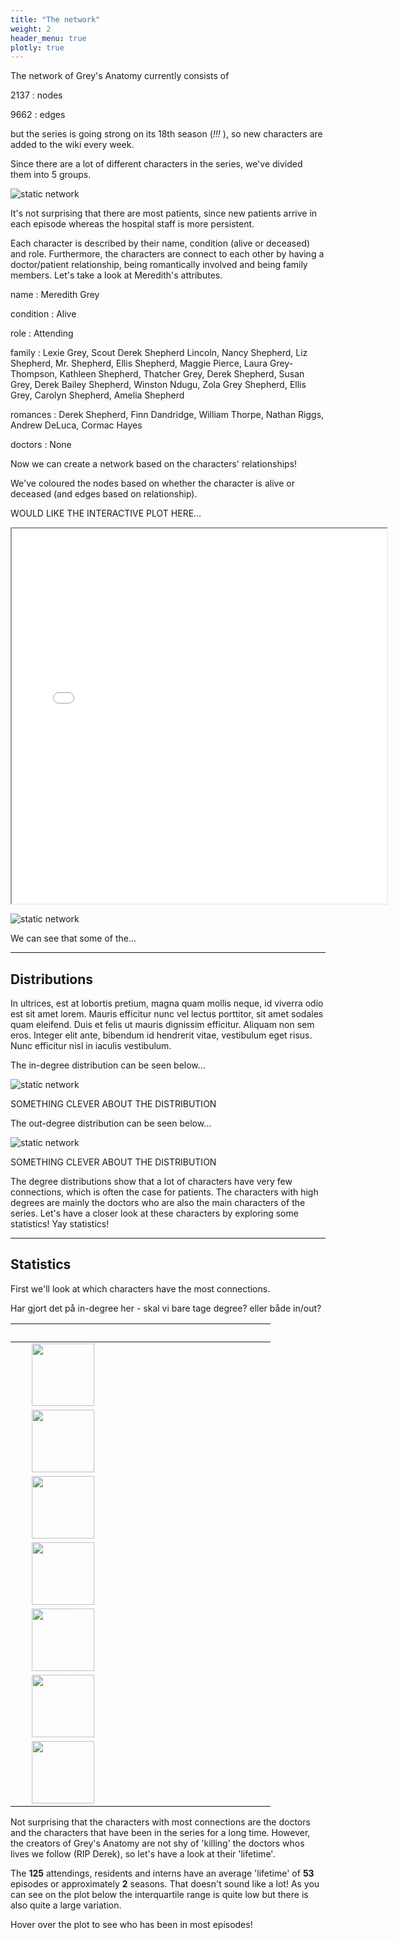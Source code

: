 ```yaml
---
title: "The network"
weight: 2
header_menu: true
plotly: true
---
```


The network of Grey's Anatomy currently consists of

2137
: nodes

9662
: edges

but the series is going strong on its 18th season (*!!!* ), so new characters are added to the wiki every week.

Since there are a lot of different characters in the series, we've divided them into 5 groups.

![static network](images/count.png)

It's not surprising that there are most patients, since new patients arrive in each episode whereas the hospital staff is more persistent.

Each character is described by their name, condition (alive or deceased) and role. Furthermore, the characters are connect to each other by having a doctor/patient relationship, being romantically involved and being family members. Let's take a look at Meredith's attributes.

name
: Meredith Grey

condition
: Alive

role
: Attending

family
: Lexie Grey, Scout Derek Shepherd Lincoln, Nancy Shepherd, Liz Shepherd, Mr. Shepherd, Ellis Shepherd, Maggie Pierce, Laura Grey-Thompson, Kathleen Shepherd, Thatcher Grey, Derek Shepherd, Susan Grey, Derek Bailey Shepherd, Winston Ndugu, Zola Grey Shepherd, Ellis Grey, Carolyn Shepherd, Amelia Shepherd

romances
: Derek Shepherd, Finn Dandridge, William Thorpe, Nathan Riggs, Andrew DeLuca, Cormac Hayes

doctors
: None

Now we can create a network based on the characters' relationships!

We've coloured the nodes based on whether the character is alive or deceased (and edges based on relationship).

WOULD LIKE THE INTERACTIVE PLOT HERE...

<div align="center">
    <iframe src="inter.html" sandbox="allow-same-origin allow-scripts" width=600px height=600px></iframe>
</div>

![static network](images/network1.png)

We can see that some of the...

---

## Distributions

In ultrices, est at lobortis pretium, magna quam mollis neque, id viverra odio est sit amet lorem. Mauris efficitur nunc vel lectus porttitor, sit amet sodales quam eleifend. Duis et felis ut mauris dignissim efficitur. Aliquam non sem eros. Integer elit ante, bibendum id hendrerit vitae, vestibulum eget risus. Nunc efficitur nisl in iaculis vestibulum.

The in-degree distribution can be seen below...

![static network](images/in_degree.png)

SOMETHING CLEVER ABOUT THE DISTRIBUTION

The out-degree distribution can be seen below...

![static network](images/out_degree.png)

SOMETHING CLEVER ABOUT THE DISTRIBUTION

The degree distributions show that a lot of characters have very few connections, which is often the case for patients. The characters with high degrees are mainly the doctors who are also the main characters of the series. Let's have a closer look at these characters by exploring some statistics! Yay statistics!

---

## Statistics

First we'll look at which characters have the most connections.

Har gjort det på in-degree her - skal vi bare tage degree? eller både in/out?

<table style="color:white">
    <thead>
        <tr>
            <th style="color:white">#</th>
            <th>&nbsp;</th>
            <th style="color:white">Character</th>
            <th style="color:white">Connections</th>
            <th>&nbsp;</th>
        </tr>
    </thead>
    <tbody>
        <tr>
            <td style="background-color:rgba(0, 0, 0, 0);"> 1</td>
            <td style="background-color:rgba(0, 0, 0, 0);">
                <img src="images/mer.jpg" class="img_c" alt="Meredith" height="100">
            </td>
            <td style="background-color:rgba(0, 0, 0, 0);">Meredith Grey</td>
            <td style="background-color:rgba(0, 0, 0, 0);">356</td>
        </tr>
        <tr>
            <td style="background-color:rgba(0, 0, 0, 0);"> 2 </td>
            <td style="background-color:rgba(0, 0, 0, 0);">
                <img src="images/karev.jpg" class="img_c" alt="Karev" height="100">
            </td>
            <td style="background-color:rgba(0, 0, 0, 0);">Alex Karev</td>
            <td style="background-color:rgba(0, 0, 0, 0);">300</td>
        </tr>
        <tr>
            <td style="background-color:rgba(0, 0, 0, 0);"> 3 </td>
            <td style="background-color:rgba(0, 0, 0, 0);">
                <img src="images/derek.jpg" class="img_c" alt="Derek" height="100">
            </td>
            <td style="background-color:rgba(0, 0, 0, 0);">Derek Shepherd</td>
            <td style="background-color:rgba(0, 0, 0, 0);">299</td>
        </tr>
         <tr>
            <td style="background-color:rgba(0, 0, 0, 0);"> 4 </td>
            <td style="background-color:rgba(0, 0, 0, 0);">
                <img src="images/bailey.jpg" class="img_c" alt="Miranda" height="100">
            </td>
            <td style="background-color:rgba(0, 0, 0, 0);">Miranda Bailey</td>
            <td style="background-color:rgba(0, 0, 0, 0);">289</td>
        </tr>
         <tr>
            <td style="background-color:rgba(0, 0, 0, 0);"> 5 </td>
            <td style="background-color:rgba(0, 0, 0, 0);">
                <img src="images/yang.jpg" class="img_c" alt="Yang" height="100">
            </td>
            <td style="background-color:rgba(0, 0, 0, 0);">Cristina Yang</td>
            <td style="background-color:rgba(0, 0, 0, 0);">252</td>
        </tr>
         <tr>
            <td style="background-color:rgba(0, 0, 0, 0);"> 6 </td>
            <td style="background-color:rgba(0, 0, 0, 0);">
                <img src="images/richard.jpg" class="img_c" alt="Richard" height="100">
            </td>
            <td style="background-color:rgba(0, 0, 0, 0);">Richard Webber</td>
            <td style="background-color:rgba(0, 0, 0, 0);">236</td>
        </tr>
         <tr>
            <td style="background-color:rgba(0, 0, 0, 0);"> 7 </td>
            <td style="background-color:rgba(0, 0, 0, 0);">
                <img src="images/hunt.jpg" class="img_c" alt="Hunt" height="100">
            </td>
            <td style="background-color:rgba(0, 0, 0, 0);">Owen Hunt</td>
            <td style="background-color:rgba(0, 0, 0, 0);">228</td>
        </tr>
</table>

Not surprising that the characters with most connections are the doctors and the characters that have been in the series for a long time. However, the creators of Grey's Anatomy are not shy of 'killing' the doctors whos lives we follow (RIP Derek), so let's have a look at their 'lifetime'.

The **125** attendings, residents and interns have an average 'lifetime' of **53** episodes or approximately **2** seasons. That doesn't sound like a lot! As you can see on the plot below the interquartile range is quite low but there is also quite a large variation.

Hover over the plot to see who has been in most episodes!

<script src="https://cdn.plot.ly/plotly-latest.min.js"></script>
<div align="center">                            <div id="11b60343-3b0a-4968-adc9-6325e5cd5b57" class="plotly-graph-div" style="height:100%; width:600px;"></div>            <script type="text/javascript">                                    window.PLOTLYENV=window.PLOTLYENV || {};                                    if (document.getElementById("11b60343-3b0a-4968-adc9-6325e5cd5b57")) {                    Plotly.newPlot(                        "11b60343-3b0a-4968-adc9-6325e5cd5b57",                        [{"alignmentgroup":"True","boxpoints":"all","hovertemplate":"<b>%{hovertext}</b><br><br>Count=%{y}<extra></extra>","hovertext":["Reed_Adamson","Teddy_Altman","Jackson_Avery","Miranda_Bailey","Kai_Bartley","Sam_Bello","Jeremy_Bennett","Naomi_Bennett","Sam_Bennett","Penelope_Blake","Lauren_Boswell","Ethan_Boyd","Hannah_Brody","Heather_Brooks","Preston_Burke","Leo_Byrider","Alana_Cahill","Julia_Canner","Walter_Carr","Paul_Castello","Marie_Cerone","James_Chee","Elizabeth_Chen","Claire_(Intern)","Cynthia_Cole","Isaac_Cross","Finn_Dandridge","Surgeon_Dave","Andrew_DeLuca","Carina_DeLuca","Vincenzo_DeLuca","Virginia_Dixon","Stephanie_Edwards","Lucy_Fields","Kevin_Fisher","Catherine_Fox","Cooper_Freedman","Lexie_Grey","Meredith_Grey","Graciella_Guzman","Erica_Hahn","Pierce_Halley","David_Hamilton","Sadie_Harris","Cormac_Hayes","Taryn_Helm","Nicole_Herman","Sydney_Heron","Megan_Hunt","Owen_Hunt","Intern_James","Alex_Karev","Jo_Wilson","April_Kepner","Reza_Khan","Nico_Kim","Dr._Knox","Tom_Koracick","Laura","Oliver_Lebackes","Michelle_Lin","Atticus_Lincoln","Intern_Lisa","Logan","Lucy","Graham_Maddox","Dani_Mandvi","Emma_Marling","Colin_Marlow","Nick_Marsh","Dr._McQueen","Dr._Milton","Eliza_Minnick","Addison_Forbes_Montgomery","Archer_Montgomery","Steve_Mostow","Leah_Murphy","Jason_Myers","Winston_Ndugu","Jim_Nelson","Megan_Nowland","George_OMalley","Alma_Ortiz","Sara_Ortiz","Casey_Parker","Darren_Parker","Daisy_Pepman","Charles_Percy","Zander_Perez","Andrew_Perkins","Morgan_Peterson","Maggie_Pierce","Dahlia_Qadri","Nathan_Riggs","Lauren_Riley","Arizona_Robbins","Shane_Ross","Vikram_Roy","Jeff_Russell","Connie_Ryan","Levi_Schmitt","Raj_Sen","Norman_Shales","Audrey_Shaw","Amelia_Shepherd","Derek_Shepherd","Blake_Simms","Mark_Sloan","Ryan_Spalding","Mitchell_Spencer","Paul_Stadler","Robert_Stark","Izzie_Stevens","Rebecca_Swender","Cecil_Taylor","Craig_Thomas","William_Thorpe","Callie_Torres","Mabel_Tseng","Violet_Turner","Michelle_Velez","Richard_Webber","Pete_Wilder","Katharine_Wyatt","Cristina_Yang"],"legendgroup":"","marker":{"color":"#636efa"},"name":"","notched":false,"offsetgroup":"","orientation":"v","showlegend":false,"x0":" ","xaxis":"x","y":[10,119,263,389,3,12,10,68,114,20,3,2,19,22,62,19,5,5,2,2,3,8,3,16,2,18,9,2,112,63,3,3,112,8,2,73,113,115,384,24,25,21,3,8,26,63,13,8,12,294,2,343,191,193,6,40,41,54,19,2,2,53,2,3,8,3,19,7,3,5,2,3,11,170,8,37,45,7,19,3,26,105,3,10,29,4,2,13,12,7,5,156,27,45,2,213,46,16,4,2,81,8,3,2,222,246,9,139,14,6,4,7,110,3,4,5,4,239,13,108,2,379,100,9,221],"y0":" ","yaxis":"y","type":"box"}],                        {"boxmode":"group","font":{"color":"white"},"legend":{"tracegroupgap":0},"margin":{"t":60},"paper_bgcolor":"rgba(0, 0, 0, 0)","template":{"data":{"barpolar":[{"marker":{"line":{"color":"#E5ECF6","width":0.5},"pattern":{"fillmode":"overlay","size":10,"solidity":0.2}},"type":"barpolar"}],"bar":[{"error_x":{"color":"#2a3f5f"},"error_y":{"color":"#2a3f5f"},"marker":{"line":{"color":"#E5ECF6","width":0.5},"pattern":{"fillmode":"overlay","size":10,"solidity":0.2}},"type":"bar"}],"carpet":[{"aaxis":{"endlinecolor":"#2a3f5f","gridcolor":"white","linecolor":"white","minorgridcolor":"white","startlinecolor":"#2a3f5f"},"baxis":{"endlinecolor":"#2a3f5f","gridcolor":"white","linecolor":"white","minorgridcolor":"white","startlinecolor":"#2a3f5f"},"type":"carpet"}],"choropleth":[{"colorbar":{"outlinewidth":0,"ticks":""},"type":"choropleth"}],"contourcarpet":[{"colorbar":{"outlinewidth":0,"ticks":""},"type":"contourcarpet"}],"contour":[{"colorbar":{"outlinewidth":0,"ticks":""},"colorscale":[[0.0,"#0d0887"],[0.1111111111111111,"#46039f"],[0.2222222222222222,"#7201a8"],[0.3333333333333333,"#9c179e"],[0.4444444444444444,"#bd3786"],[0.5555555555555556,"#d8576b"],[0.6666666666666666,"#ed7953"],[0.7777777777777778,"#fb9f3a"],[0.8888888888888888,"#fdca26"],[1.0,"#f0f921"]],"type":"contour"}],"heatmapgl":[{"colorbar":{"outlinewidth":0,"ticks":""},"colorscale":[[0.0,"#0d0887"],[0.1111111111111111,"#46039f"],[0.2222222222222222,"#7201a8"],[0.3333333333333333,"#9c179e"],[0.4444444444444444,"#bd3786"],[0.5555555555555556,"#d8576b"],[0.6666666666666666,"#ed7953"],[0.7777777777777778,"#fb9f3a"],[0.8888888888888888,"#fdca26"],[1.0,"#f0f921"]],"type":"heatmapgl"}],"heatmap":[{"colorbar":{"outlinewidth":0,"ticks":""},"colorscale":[[0.0,"#0d0887"],[0.1111111111111111,"#46039f"],[0.2222222222222222,"#7201a8"],[0.3333333333333333,"#9c179e"],[0.4444444444444444,"#bd3786"],[0.5555555555555556,"#d8576b"],[0.6666666666666666,"#ed7953"],[0.7777777777777778,"#fb9f3a"],[0.8888888888888888,"#fdca26"],[1.0,"#f0f921"]],"type":"heatmap"}],"histogram2dcontour":[{"colorbar":{"outlinewidth":0,"ticks":""},"colorscale":[[0.0,"#0d0887"],[0.1111111111111111,"#46039f"],[0.2222222222222222,"#7201a8"],[0.3333333333333333,"#9c179e"],[0.4444444444444444,"#bd3786"],[0.5555555555555556,"#d8576b"],[0.6666666666666666,"#ed7953"],[0.7777777777777778,"#fb9f3a"],[0.8888888888888888,"#fdca26"],[1.0,"#f0f921"]],"type":"histogram2dcontour"}],"histogram2d":[{"colorbar":{"outlinewidth":0,"ticks":""},"colorscale":[[0.0,"#0d0887"],[0.1111111111111111,"#46039f"],[0.2222222222222222,"#7201a8"],[0.3333333333333333,"#9c179e"],[0.4444444444444444,"#bd3786"],[0.5555555555555556,"#d8576b"],[0.6666666666666666,"#ed7953"],[0.7777777777777778,"#fb9f3a"],[0.8888888888888888,"#fdca26"],[1.0,"#f0f921"]],"type":"histogram2d"}],"histogram":[{"marker":{"pattern":{"fillmode":"overlay","size":10,"solidity":0.2}},"type":"histogram"}],"mesh3d":[{"colorbar":{"outlinewidth":0,"ticks":""},"type":"mesh3d"}],"parcoords":[{"line":{"colorbar":{"outlinewidth":0,"ticks":""}},"type":"parcoords"}],"pie":[{"automargin":true,"type":"pie"}],"scatter3d":[{"line":{"colorbar":{"outlinewidth":0,"ticks":""}},"marker":{"colorbar":{"outlinewidth":0,"ticks":""}},"type":"scatter3d"}],"scattercarpet":[{"marker":{"colorbar":{"outlinewidth":0,"ticks":""}},"type":"scattercarpet"}],"scattergeo":[{"marker":{"colorbar":{"outlinewidth":0,"ticks":""}},"type":"scattergeo"}],"scattergl":[{"marker":{"colorbar":{"outlinewidth":0,"ticks":""}},"type":"scattergl"}],"scattermapbox":[{"marker":{"colorbar":{"outlinewidth":0,"ticks":""}},"type":"scattermapbox"}],"scatterpolargl":[{"marker":{"colorbar":{"outlinewidth":0,"ticks":""}},"type":"scatterpolargl"}],"scatterpolar":[{"marker":{"colorbar":{"outlinewidth":0,"ticks":""}},"type":"scatterpolar"}],"scatter":[{"marker":{"colorbar":{"outlinewidth":0,"ticks":""}},"type":"scatter"}],"scatterternary":[{"marker":{"colorbar":{"outlinewidth":0,"ticks":""}},"type":"scatterternary"}],"surface":[{"colorbar":{"outlinewidth":0,"ticks":""},"colorscale":[[0.0,"#0d0887"],[0.1111111111111111,"#46039f"],[0.2222222222222222,"#7201a8"],[0.3333333333333333,"#9c179e"],[0.4444444444444444,"#bd3786"],[0.5555555555555556,"#d8576b"],[0.6666666666666666,"#ed7953"],[0.7777777777777778,"#fb9f3a"],[0.8888888888888888,"#fdca26"],[1.0,"#f0f921"]],"type":"surface"}],"table":[{"cells":{"fill":{"color":"#EBF0F8"},"line":{"color":"white"}},"header":{"fill":{"color":"#C8D4E3"},"line":{"color":"white"}},"type":"table"}]},"layout":{"annotationdefaults":{"arrowcolor":"#2a3f5f","arrowhead":0,"arrowwidth":1},"autotypenumbers":"strict","coloraxis":{"colorbar":{"outlinewidth":0,"ticks":""}},"colorscale":{"diverging":[[0,"#8e0152"],[0.1,"#c51b7d"],[0.2,"#de77ae"],[0.3,"#f1b6da"],[0.4,"#fde0ef"],[0.5,"#f7f7f7"],[0.6,"#e6f5d0"],[0.7,"#b8e186"],[0.8,"#7fbc41"],[0.9,"#4d9221"],[1,"#276419"]],"sequential":[[0.0,"#0d0887"],[0.1111111111111111,"#46039f"],[0.2222222222222222,"#7201a8"],[0.3333333333333333,"#9c179e"],[0.4444444444444444,"#bd3786"],[0.5555555555555556,"#d8576b"],[0.6666666666666666,"#ed7953"],[0.7777777777777778,"#fb9f3a"],[0.8888888888888888,"#fdca26"],[1.0,"#f0f921"]],"sequentialminus":[[0.0,"#0d0887"],[0.1111111111111111,"#46039f"],[0.2222222222222222,"#7201a8"],[0.3333333333333333,"#9c179e"],[0.4444444444444444,"#bd3786"],[0.5555555555555556,"#d8576b"],[0.6666666666666666,"#ed7953"],[0.7777777777777778,"#fb9f3a"],[0.8888888888888888,"#fdca26"],[1.0,"#f0f921"]]},"colorway":["#636efa","#EF553B","#00cc96","#ab63fa","#FFA15A","#19d3f3","#FF6692","#B6E880","#FF97FF","#FECB52"],"font":{"color":"#2a3f5f"},"geo":{"bgcolor":"white","lakecolor":"white","landcolor":"#E5ECF6","showlakes":true,"showland":true,"subunitcolor":"white"},"hoverlabel":{"align":"left"},"hovermode":"closest","mapbox":{"style":"light"},"paper_bgcolor":"white","plot_bgcolor":"#E5ECF6","polar":{"angularaxis":{"gridcolor":"white","linecolor":"white","ticks":""},"bgcolor":"#E5ECF6","radialaxis":{"gridcolor":"white","linecolor":"white","ticks":""}},"scene":{"xaxis":{"backgroundcolor":"#E5ECF6","gridcolor":"white","gridwidth":2,"linecolor":"white","showbackground":true,"ticks":"","zerolinecolor":"white"},"yaxis":{"backgroundcolor":"#E5ECF6","gridcolor":"white","gridwidth":2,"linecolor":"white","showbackground":true,"ticks":"","zerolinecolor":"white"},"zaxis":{"backgroundcolor":"#E5ECF6","gridcolor":"white","gridwidth":2,"linecolor":"white","showbackground":true,"ticks":"","zerolinecolor":"white"}},"shapedefaults":{"line":{"color":"#2a3f5f"}},"ternary":{"aaxis":{"gridcolor":"white","linecolor":"white","ticks":""},"baxis":{"gridcolor":"white","linecolor":"white","ticks":""},"bgcolor":"#E5ECF6","caxis":{"gridcolor":"white","linecolor":"white","ticks":""}},"title":{"x":0.05},"xaxis":{"automargin":true,"gridcolor":"white","linecolor":"white","ticks":"","title":{"standoff":15},"zerolinecolor":"white","zerolinewidth":2},"yaxis":{"automargin":true,"gridcolor":"white","linecolor":"white","ticks":"","title":{"standoff":15},"zerolinecolor":"white","zerolinewidth":2}}},"width":600,"xaxis":{"anchor":"y","domain":[0.0,1.0]},"yaxis":{"anchor":"x","color":"white","domain":[0.0,1.0],"title":{"text":"Count"}}},                        {"responsive": true}                    )                };                            </script>        </div>

Wauw, Miranda Bailey has been in 389 episodes! This means she is the most appearing character in the Grey's Anatomy franchise.

PLOTS OM VIEWS AF EPISODER/SÆSONER?

OVERGANG TIL ROMANCES

PLOT / TABLE

---

So now we have seen that the OG characters are the ones with most connections and that their 'lifetime' in the series varies quite a lot. For further analysis we will take a deeper look at some of these characters development over time...


